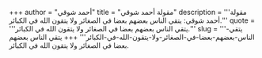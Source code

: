 +++
author = "أحمد شوقي"
title = "مقولة أحمد شوقي"
description = '''مقولة أحمد شوقي: يتقي الناس بعضهم بعضا في الصغائر ولا يتقون الله في الكبائر.'''
quote = '''يتقي الناس بعضهم بعضا في الصغائر ولا يتقون الله في الكبائر.'''
slug = '''يتقي-الناس-بعضهم-بعضا-في-الصغائر-ولا-يتقون-الله-في-الكبائر'''
+++
يتقي الناس بعضهم بعضا في الصغائر ولا يتقون الله في الكبائر.
